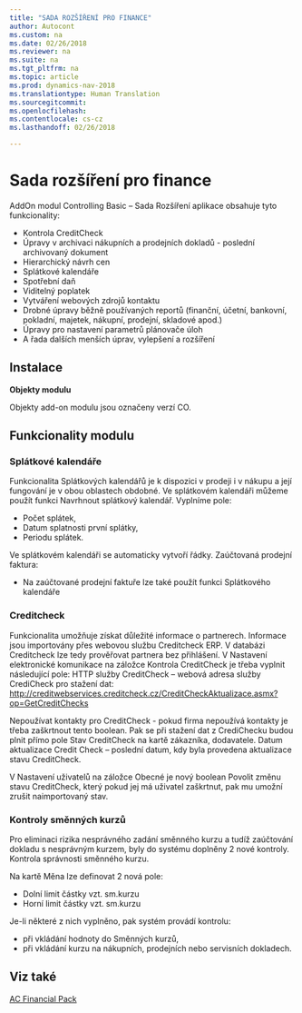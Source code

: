 ```yaml
---
title: "SADA ROZŠÍŘENÍ PRO FINANCE"
author: Autocont
ms.custom: na
ms.date: 02/26/2018
ms.reviewer: na
ms.suite: na
ms.tgt_pltfrm: na
ms.topic: article
ms.prod: dynamics-nav-2018
ms.translationtype: Human Translation
ms.sourcegitcommit: 
ms.openlocfilehash: 
ms.contentlocale: cs-cz
ms.lasthandoff: 02/26/2018

---
```


# <a name="ac-fp-controling-basic"></a>Sada rozšíření pro finance 

AddOn modul Controlling Basic – Sada Rozšíření aplikace obsahuje tyto funkcionality:
* Kontrola CreditCheck
* Úpravy v archivaci nákupních a prodejních dokladů - poslední archivovaný dokument
* Hierarchický návrh cen
* Splátkové kalendáře
* Spotřební daň
* Viditelný poplatek
* Vytváření webových zdrojů kontaktu
* Drobné úpravy běžně používaných reportů (finanční, účetní, bankovní, pokladní, majetek, nákupní, prodejní, skladové apod.)
* Úpravy pro nastavení parametrů plánovače úloh
* A řada dalších menších úprav, vylepšení a rozšíření

## Instalace

**Objekty modulu**

Objekty add-on modulu jsou označeny verzí CO.

## Funkcionality modulu

### Splátkové kalendáře

Funkcionalita Splátkových kalendářů je k dispozici v prodeji i v nákupu a její fungování je v obou oblastech obdobné. 
Ve splátkovém kalendáři můžeme použít funkci Navrhnout splátkový kalendář. 
Vyplníme pole:
* Počet splátek,
* Datum splatnosti první splátky,
* Periodu splátek.

Ve splátkovém kalendáři se automaticky vytvoří řádky.
Zaúčtovaná prodejní faktura:

* Na zaúčtované prodejní faktuře lze také použít funkci Splátkového kalendáře

### Creditcheck

Funkcionalita umožňuje získat důležité informace o partnerech. Informace jsou importovány přes webovou službu Creditcheck ERP. V databázi Creditcheck lze tedy prověřovat partnera bez přihlášení.
V Nastavení elektronické komunikace na záložce Kontrola CreditCheck je třeba vyplnit následující pole:
HTTP služby CreditCheck – webová adresa služby CrediCheck pro stažení dat:
http://creditwebservices.creditcheck.cz/CreditCheckAktualizace.asmx?op=GetCreditChecks

Nepoužívat kontakty pro CreditCheck - pokud firma nepoužívá kontakty je třeba zaškrtnout tento boolean. Pak se při stažení dat z CrediChecku budou plnit přímo pole Stav CreditCheck na kartě zákazníka, dodavatele.
Datum aktualizace Credit Check – poslední datum, kdy byla provedena aktualizace stavu CreditCheck.

V Nastavení uživatelů na záložce Obecné je nový boolean Povolit změnu stavu CreditCheck, který pokud jej má uživatel zaškrtnut, pak mu umožní zrušit naimportovaný stav.

### Kontroly směnných kurzů

Pro eliminaci rizika nesprávného zadání směnného kurzu a tudíž zaúčtování dokladu s nesprávným kurzem, byly do systému doplněny 2 nové kontroly.
Kontrola správnosti směnného kurzu.

Na kartě Měna lze definovat 2 nová pole: 
* Dolní limit částky vzt. sm.kurzu
* Horní limit částky vzt. sm.kurzu

Je-li některé z nich vyplněno, pak systém provádí kontrolu:
* při vkládání hodnoty do Směnných kurzů, 
* při vkládání kurzu na nákupních, prodejních nebo servisních dokladech.

## <a name="see-also"></a>Viz také  
[AC Financial Pack](ac-fp-financial-pack.md)